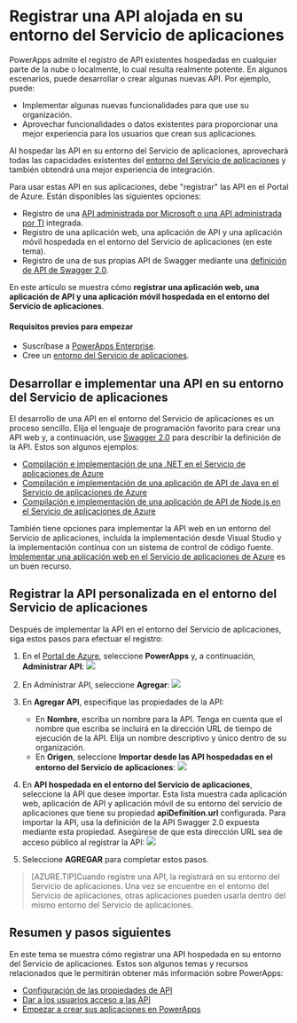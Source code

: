 <properties
	pageTitle="Desarrollar o crear una API hospedada en el entorno del Servicio de aplicaciones de PowerApps Enterprise | Microsoft Azure"
	description="Obtenga información acerca de cómo registrar una API personalizada hospedada en el entorno del Servicio de aplicaciones en el Portal de Azure"
	services=""
    suite="powerapps"
	documentationCenter="" 
	authors="MandiOhlinger"
	manager="dwrede"
	editor=""/>

<tags
   ms.service="powerapps"
   ms.devlang="na"
   ms.topic="article"
   ms.tgt_pltfrm="na"
   ms.workload="na" 
   ms.date="12/09/2015"
   ms.author="guayan"/>

# Registrar una API alojada en su entorno del Servicio de aplicaciones
PowerApps admite el registro de API existentes hospedadas en cualquier parte de la nube o localmente, lo cual resulta realmente potente. En algunos escenarios, puede desarrollar o crear algunas nuevas API. Por ejemplo, puede:

- Implementar algunas nuevas funcionalidades para que use su organización.
- Aprovechar funcionalidades o datos existentes para proporcionar una mejor experiencia para los usuarios que crean sus aplicaciones.

Al hospedar las API en su entorno del Servicio de aplicaciones, aprovechará todas las capacidades existentes del [entorno del Servicio de aplicaciones](../app-service-app-service-environment-intro.md) y también obtendrá una mejor experiencia de integración.

Para usar estas API en sus aplicaciones, debe "registrar" las API en el Portal de Azure. Están disponibles las siguientes opciones:

- Registro de una [API administrada por Microsoft o una API administrada por TI](powerapps-register-from-available-apis.md) integrada.
- Registro de una aplicación web, una aplicación de API y una aplicación móvil hospedada en el entorno del Servicio de aplicaciones (en este tema).
- Registro de una de sus propias API de Swagger mediante una [definición de API de Swagger 2.0](powerapps-register-existing-api-from-api-definition.md).

En este artículo se muestra cómo **registrar una aplicación web, una aplicación de API y una aplicación móvil hospedada en el entorno del Servicio de aplicaciones**.

#### Requisitos previos para empezar

- Suscríbase a [PowerApps Enterprise](powerapps-get-started-azure-portal.md).
- Cree un [entorno del Servicio de aplicaciones](powerapps-get-started-azure-portal.md).


## Desarrollar e implementar una API en su entorno del Servicio de aplicaciones

El desarrollo de una API en el entorno del Servicio de aplicaciones es un proceso sencillo. Elija el lenguaje de programación favorito para crear una API web y, a continuación, use [Swagger 2.0](http://swagger.io) para describir la definición de la API. Estos son algunos ejemplos:

- [Compilación e implementación de una .NET en el Servicio de aplicaciones de Azure](../app-service-api-dotnet-get-started.md)
- [Compilación e implementación de una aplicación de API de Java en el Servicio de aplicaciones de Azure](../app-service-api-java-api-app.md)
- [Compilación e implementación de una aplicación de API de Node.js en el Servicio de aplicaciones de Azure](../app-service-api-nodejs-api-app.md)

También tiene opciones para implementar la API web en un entorno del Servicio de aplicaciones, incluida la implementación desde Visual Studio y la implementación continua con un sistema de control de código fuente. [Implementar una aplicación web en el Servicio de aplicaciones de Azure](../web-sites-deploy.md) es un buen recurso.

## Registrar la API personalizada en el entorno del Servicio de aplicaciones

Después de implementar la API en el entorno del Servicio de aplicaciones, siga estos pasos para efectuar el registro:

1. En el [Portal de Azure](https://portal.azure.com/), seleccione **PowerApps** y, a continuación, **Administrar API**: ![][11]
2. En Administrar API, seleccione **Agregar**: ![][12]  
3. En **Agregar API**, especifique las propiedades de la API:  

	- En **Nombre**, escriba un nombre para la API. Tenga en cuenta que el nombre que escriba se incluirá en la dirección URL de tiempo de ejecución de la API. Elija un nombre descriptivo y único dentro de su organización.	
	- En **Origen**, seleccione **Importar desde las API hospedadas en el entorno del Servicio de aplicaciones**: ![][13]
4. En **API hospedada en el entorno del Servicio de aplicaciones**, seleccione la API que desee importar. Esta lista muestra cada aplicación web, aplicación de API y aplicación móvil de su entorno del servicio de aplicaciones que tiene su propiedad **apiDefinition.url** configurada. Para importar la API, usa la definición de la API Swagger 2.0 expuesta mediante esta propiedad. Asegúrese de que esta dirección URL sea de acceso público al registrar la API: ![][14]
5. Seleccione **AGREGAR** para completar estos pasos.

> [AZURE.TIP]Cuando registre una API, la registrará en su entorno del Servicio de aplicaciones. Una vez se encuentre en el entorno del Servicio de aplicaciones, otras aplicaciones pueden usarla dentro del mismo entorno del Servicio de aplicaciones.

## Resumen y pasos siguientes
En este tema se muestra cómo registrar una API hospedada en su entorno del Servicio de aplicaciones. Estos son algunos temas y recursos relacionados que le permitirán obtener más información sobre PowerApps:

- [Configuración de las propiedades de API](powerapps-configure-apis.md)
- [Dar a los usuarios acceso a las API](powerapps-manage-api-connection-user-access.md)
- [Empezar a crear sus aplicaciones en PowerApps](https://powerapps.microsoft.com/tutorials/)

<!--Reference-->
[11]: ./media/powerapps-register-api-hosted-in-app-service/registered-apis-part.png
[12]: ./media/powerapps-register-api-hosted-in-app-service/add-api-button.png
[13]: ./media/powerapps-register-api-hosted-in-app-service/add-api-blade.png
[14]: ./media/powerapps-register-api-hosted-in-app-service/add-api-select-from-ase.png

<!---HONumber=AcomDC_1210_2015-->